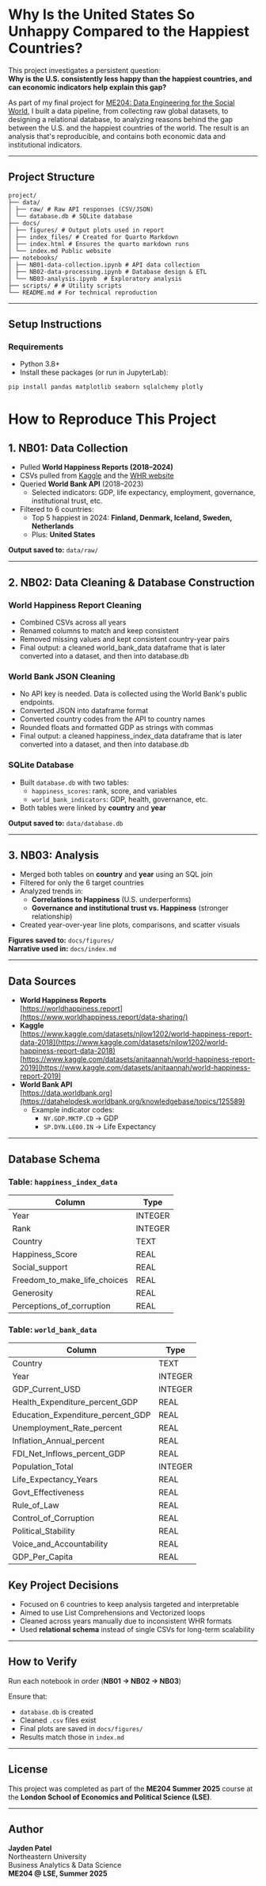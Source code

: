 # Why Is the United States So Unhappy Compared to the Happiest Countries?

This project investigates a persistent question:  
**Why is the U.S. consistently less happy than the happiest countries, and can economic indicators help explain this gap?**

As part of my final project for [ME204: Data Engineering for the Social World](https://lse-dsi.github.io/ME204/2025/), I built a data pipeline, from collecting raw global datasets, to designing a relational database, to analyzing reasons behind the gap between the U.S. and the happiest countries of the world. The result is an analysis that's reproducible, and contains both economic data and institutional indicators.

---

## Project Structure
```
project/
├── data/
│ ├── raw/ # Raw API responses (CSV/JSON)
│ └── database.db # SQLite database
├── docs/
│ ├── figures/ # Output plots used in report
│ ├── index_files/ # Created for Quarto Markdown
│ ├── index.html # Ensures the quarto markdown runs
│ └── index.md Public website
├── notebooks/
│ ├── NB01-data-collection.ipynb # API data collection
│ ├── NB02-data-processing.ipynb # Database design & ETL
│ └── NB03-analysis.ipynb  # Exploratory analysis
├── scripts/ # # Utility scripts
└── README.md # For technical reproduction
```
---
## Setup Instructions
### Requirements

- Python 3.8+
- Install these packages (or run in JupyterLab):
```bash
pip install pandas matplotlib seaborn sqlalchemy plotly
```

# How to Reproduce This Project

## 1. NB01: Data Collection
- Pulled **World Happiness Reports (2018–2024)**  
- CSVs pulled from [Kaggle](https://www.kaggle.com/unsdsn/world-happiness) and the [WHR website](https://worldhappiness.report)  
- Queried **World Bank API** (2018–2023)  
  - Selected indicators: GDP, life expectancy, employment, governance, institutional trust, etc.  
- Filtered to 6 countries:  
  - Top 5 happiest in 2024: **Finland, Denmark, Iceland, Sweden, Netherlands**  
  - Plus: **United States**  

**Output saved to:** `data/raw/`

---

## 2. NB02: Data Cleaning & Database Construction

### World Happiness Report Cleaning
- Combined CSVs across all years  
- Renamed columns to match and keep consistent 
- Removed missing values and kept consistent country-year pairs  
- Final output: a cleaned world_bank_data dataframe that is later converted into a dataset, and then into database.db

### World Bank JSON Cleaning
- No API key is needed. Data is collected using the World Bank's public endpoints.
- Converted JSON into dataframe format  
- Converted country codes from the API to country names 
- Rounded floats and formatted GDP as strings with commas  
- Final output: a cleaned happiness_index_data dataframe that is later converted into a dataset, and then into database.db

### SQLite Database
- Built `database.db` with two tables:  
  - `happiness_scores`: rank, score, and variables  
  - `world_bank_indicators`: GDP, health, governance, etc.  
- Both tables were linked by **country** and **year**

**Output saved to:** `data/database.db`

---

## 3. NB03: Analysis
- Merged both tables on **country** and **year**  using an SQL join
- Filtered for only the 6 target countries  
- Analyzed trends in:
  - **Correlations to Happiness** (U.S. underperforms)
  - **Governance and institutional trust vs. Happiness** (stronger relationship)
- Created year-over-year line plots, comparisons, and scatter visuals

**Figures saved to:** `docs/figures/`  
**Narrative used in:** `docs/index.md`

---

## Data Sources
- **World Happiness Reports**  
  [https://worldhappiness.report](https://www.worldhappiness.report/data-sharing/)
- **Kaggle**  
  [https://www.kaggle.com/datasets/njlow1202/world-happiness-report-data-2018](https://www.kaggle.com/datasets/njlow1202/world-happiness-report-data-2018)
  [https://www.kaggle.com/datasets/anitaannah/world-happiness-report-2019](https://www.kaggle.com/datasets/anitaannah/world-happiness-report-2019)
- **World Bank API**  
  [https://data.worldbank.org](https://datahelpdesk.worldbank.org/knowledgebase/topics/125589)  
  - Example indicator codes:  
    - `NY.GDP.MKTP.CD` -> GDP  
    - `SP.DYN.LE00.IN` -> Life Expectancy

---

## Database Schema

### Table: `happiness_index_data`

| Column                          | Type    |
|----------------------------------|---------|
| Year                            | INTEGER |
| Rank                            | INTEGER |
| Country                         | TEXT    |
| Happiness_Score                 | REAL    |
| Social_support                  | REAL    |
| Freedom_to_make_life_choices   | REAL    |
| Generosity                     | REAL    |
| Perceptions_of_corruption      | REAL    |

### Table: `world_bank_data`

| Column                             | Type    |
|-------------------------------------|---------|
| Country                             | TEXT    |
| Year                                | INTEGER |
| GDP_Current_USD                     | INTEGER |
| Health_Expenditure_percent_GDP      | REAL    |
| Education_Expenditure_percent_GDP   | REAL    |
| Unemployment_Rate_percent           | REAL    |
| Inflation_Annual_percent            | REAL    |
| FDI_Net_Inflows_percent_GDP         | REAL    |
| Population_Total                    | INTEGER |
| Life_Expectancy_Years               | REAL    |
| Govt_Effectiveness                  | REAL    |
| Rule_of_Law                         | REAL    |
| Control_of_Corruption               | REAL    |
| Political_Stability                 | REAL    |
| Voice_and_Accountability            | REAL    |
| GDP_Per_Capita                      | REAL    |


## Key Project Decisions
- Focused on 6 countries to keep analysis targeted and interpretable  
- Aimed to use List Comprehensions and Vectorized loops
- Cleaned across years manually due to inconsistent WHR formats  
- Used **relational schema** instead of single CSVs for long-term scalability  

---

## How to Verify
Run each notebook in order (**NB01 -> NB02 -> NB03**)

Ensure that:
- `database.db` is created  
- Cleaned `.csv` files exist  
- Final plots are saved in `docs/figures/`  
- Results match those in `index.md`

---

## License
This project was completed as part of the **ME204 Summer 2025** course at the **London School of Economics and Political Science (LSE)**.  

---

## Author
**Jayden Patel**  
Northeastern University  
Business Analytics & Data Science  
**ME204 @ LSE, Summer 2025**